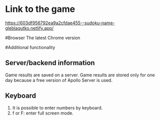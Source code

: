 # Link to the game

https://603df956792ea9a2cfdae455--sudoku-name-gleblagutko.netlify.app/

#Browser
The latest Chrome version

#Additional functionality
## Server/backend information
Game results are saved on a server. Game results are stored only for one day 
because a free version of Apollo Server is used.

## Keyboard
1. It is possible to enter numbers by keyboard.
2. f or F: enter full screen mode.